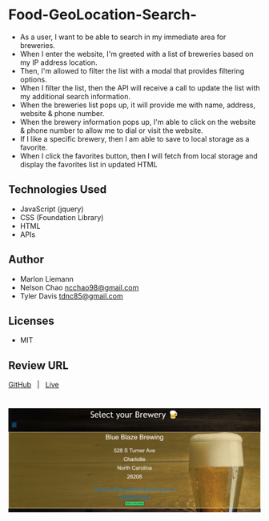 # Food-GeoLocation-Search-

* As a user, I want to be able to search in my immediate area for breweries. 
* When I enter the website, I'm greeted with a list of breweries based on my IP address location. 
* Then, I'm allowed to filter the list with a modal that provides filtering options. 
* When I filter the list, then the API will receive a call to update the list with my additional search information. 
* When the breweries list pops up, it will provide me with name, address, website & phone number. 
* When the brewery information pops up, I'm able to click on the website & phone number to allow me to dial or visit the website. 
* If I like a specific brewery, then I am able to save to local storage as a favorite. 
* When I click the favorites button, then I will fetch from local storage and display the favorites list in updated HTML

## Technologies Used
* JavaScript (jquery)
* CSS (Foundation Library)
* HTML
* APIs
  
## Author
* Marlon Liemann
* Nelson Chao ncchao98@gmail.com
* Tyler Davis tdnc85@gmail.com

## Licenses
* MIT
    

## Review URL
[GitHub](https://github.com/nchao98/Food-GeoLocation-Search-) &nbsp; | &nbsp; 
[Live](https://nchao98.github.io/Food-GeoLocation-Search-/)

#

![Screenshot of deployed BrewPub website](./images/screenshot.png)

